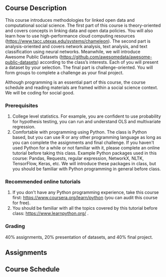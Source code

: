 ## Course Description

This course introduces methodologies for linked open data and computational social science. The first part of this course is theory-oriented and covers concepts in linking data and open data policies. You will also learn how to use high-performance cloud computing resources (https://www.tacc.utexas.edu/systems/chameleon). The second part is analysis-oriented and covers network analysis, text analysis, and text classification using neural networks. Meanwhile, we will introduce Awesome Public Datasets (https://github.com/awesomedata/awesome-public-datasets) according to the class’s interests. Each of you will present a dataset by your selection. The final part is challenge-oriented. You will form groups to complete a challenge as your final project. 

Although programming is an essential part of this course, the course schedule and reading materials are framed within a social science context. We will be coding for social good.

### Prerequisites

1. College level statistics. For example, you are confident to use probability for hypothesis testing, you can run and understand OLS and multivariate regression.
2. Comfortable with programming using Python. The class is Python based, but you can use R or any other programming language as long as you can complete the assignments and final challenge. If you haven't used Python for a while or not familiar with it, please complete an online tutorial before taking this class. Example Python packages used in this course: Pandas, Requests, regular expression, NetworkX, NLTK, TensorFlow, Keras, etc. We will introduce these packages in class, but you should be familiar with Python programming in general before class.

### Recommended online tutorials

1. If you don't have any Python programming experience, take this course first: https://www.coursera.org/learn/python (you can audit this course for free). 
2. You should be familiar with all the topics covered by this tutorial before class: https://www.learnpython.org/ .

### Grading
40% assignments, 20% presentation of datasets, and 40% final project.

## Assignments

## Course Schedule